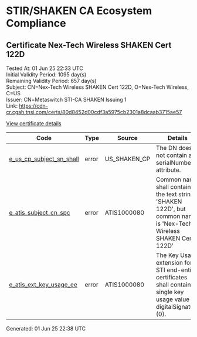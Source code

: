 # STIR/SHAKEN CA Ecosystem Compliance

## Certificate Nex-Tech Wireless SHAKEN Cert 122D

Tested At: 01 Jun 25 22:33 UTC\
Initial Validity Period: 1095 day(s)\
Remaining Validity Period: 657 day(s)\
Subject: CN=Nex-Tech Wireless SHAKEN Cert 122D, O=Nex-Tech Wireless, C=US\
Issuer: CN=Metaswitch STI-CA SHAKEN Issuing 1\
Link: https://cdn-cr.cgah.tnsi.com/certs/80d8452d00cdf3a5975cb2301a8dcaab3715ae57

[View certificate details](https://x509.io/?cert=MIICXjCCAgOgAwIBAgIQIITW9yjZC3jRidGN0Anm6DAKBggqhkjOPQQDAjAtMSswKQYDVQQDDCJNZXRhc3dpdGNoIFNUSS1DQSBTSEFLRU4gSXNzdWluZyAxMB4XDTI0MDMyMDE5NDYyMFoXDTI3MDMyMDE5NDYyMFowVjELMAkGA1UEBhMCVVMxGjAYBgNVBAoMEU5leC1UZWNoIFdpcmVsZXNzMSswKQYDVQQDDCJOZXgtVGVjaCBXaXJlbGVzcyBTSEFLRU4gQ2VydCAxMjJEMFkwEwYHKoZIzj0CAQYIKoZIzj0DAQcDQgAE1Dv%2B4fvieT%2B%2F9L1NHpyQimD1bkaIN4KziDnXITebcadU6Mo72cjpA1%2BNw2IBbeCZKGGfWOCjZlIFr5UeeURFDqOB2zCB2DAMBgNVHRMBAf8EAjAAMA4GA1UdDwEB%2FwQEAwIF4DAWBggrBgEFBQcBGgQKMAigBhYEMTIyRDBHBgNVHR8EQDA%2BMDygOqA4hjZodHRwczovL2F1dGhlbnRpY2F0ZS1hcGkuaWNvbmVjdGl2LmNvbS9kb3dubG9hZC92MS9jcmwwFwYDVR0gBBAwDjAMBgpghkgBhv8JAQEDMB0GA1UdDgQWBBRuJyC5Vtm2RhKF%2FdRKL1iSQiIx1DAfBgNVHSMEGDAWgBTNHqcAEBDaMh1pGjnV0kYLLDyH1jAKBggqhkjOPQQDAgNJADBGAiEAuykFZ8lh7tAXpi8d5XDl%2ByD55byXceLg0ggUhdAPEI8CIQCpfMSlNVcX19z7k0QjETizdng61kL6yKdIwsX5n4NC7g%3D%3D)

| Code | Type | Source | Details |
|------|------|--------|---------|
| [e_us_cp_subject_sn_shall](../../ISSUES/e_us_cp_subject_sn_shall/README.md) | error | US_SHAKEN_CP | The DN does not contain a serialNumber attribute. |
| [e_atis_subject_cn_spc](../../ISSUES/e_atis_subject_cn_spc/README.md) | error | ATIS1000080 | Common name shall contain the text string 'SHAKEN 122D', but common name is 'Nex-Tech Wireless SHAKEN Cert 122D' |
| [e_atis_ext_key_usage_ee](../../ISSUES/e_atis_ext_key_usage_ee/README.md) | error | ATIS1000080 | The Key Usage extension for STI end-entity certificates shall contain a single key usage value of digitalSignature (0). |


Generated: 01 Jun 25 22:38 UTC